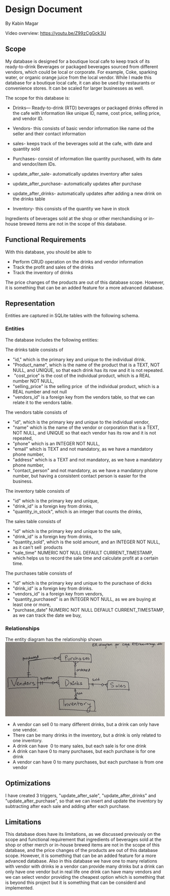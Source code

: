# Design Document

By Kabin Magar

Video overview: <https://youtu.be/Z99zCgGck3U>

## Scope
My database is designed for a boutique local cafe to keep track of its ready-to-drink Beverages or packaged beverages sourced from different vendors, which could be local or corporate. For example, Coke, sparking water, or organic orange juice from the local vendor. While I made this database for a boutique local cafe, it can also be used by restaurants or convenience stores. It can be scaled for larger businesses as well.

The scope for this database is:

* Drinks— Ready-to-drink (RTD) beverages or packaged drinks offered in the cafe with information like unique ID, name, cost price, selling price, and vendor ID.

* Vendors- this consists of basic vendor information like name od the seller and their contact information

* sales- keeps track of the beverages sold at the cafe, with date and quantity sold

* Purchases- consist of information like quantity purchased, with its date and vendor/item IDs.

* update_after_sale- automatically updates inventory after sales

* update_after_purchase- automatically updates after purchase

* update_after_drinks- automatically updates after adding a new drink on the drinks table

* Inventory- this consists of the quantity we have in stock

Ingredients of beverages sold at the shop or other merchandising or in-house brewed items are not in
  the scope of this database.

## Functional Requirements

With this database, you should be able to
- Perform CRUD operation on the drinks and vendor information
- Track the profit and sales of the drinks
- Track the inventory of drinks


The price changes of the products are out of this database scope. However, it is something that can be an added feature for a more advanced database.


## Representation
Entities are captured in SQLite tables with the following schema.


### Entities

The database includes the following entities:

 The drinks table consists of
 * "id," which is the primary key and unique to the individual drink.
 * "Product_name", which is the name of the product that is a TEXT, NOT NULL, and UNIQUE, so that each
    drink has its row and it is not repeated.
 *  "cost_price" is the cost of the individual product, which is a REAL number NOT NULL,
 * "selling_price" is the selling price  of the individual product, which is a REAL number and not null
 * "vendors_id" is a foreign key from the vendors table, so that we can relate it to the vendors table.

 The vendors table consists of
 * "id", which is the primary key and unique to the individual vendor,
 * "name" which is the name of the vendor or corporation that is a TEXT, NOT NULL, and UNIQUE so that
    each vendor has its row and it is not repeated,
 * "phone" which is an INTEGER NOT NULL,
 * "email" which is TEXT and not mandatory, as we have a mandatory phone number,
 * "address" which is a TEXT and not mandatory, as we have a mandatory phone number,
 * "contact_person" and not mandatory, as we have a mandatory phone number, but having a consistent contact person is easier for the business.

 The inventory table consists of
 * "id" which is the primary key and unique,
 * "drink_id" is a foreign key from drinks,
 * "quantity_in_stock", which is an integer that counts the drinks,

 The sales table consists of
 * "id" which is the primary key and unique to the sale,
 * "drink_id" is a foreign key from drinks,
 * "quantity_sold", which is the sold amount, and an INTEGER NOT NULL, as it can't sell  products
 * "sale_time" NUMERIC NOT NULL DEFAULT CURRENT_TIMESTAMP, which helps us to record the sale time and
    calculate profit at a certain time.

 The purchases table consists of
 * "id" which is the primary key and unique to the purachase of dicks
 * "drink_id" is a foreign key from drinks.
 * "vendors_id" is a foreign key from vendors,
 * "quantity_purchased" is an INTEGER NOT NULL, as we are buying at least one or more,
 * "purchase_date" NUMERIC NOT NULL DEFAULT CURRENT_TIMESTAMP, as we can track the date we buy,



### Relationships

The entity diagram has the relationship shown
![ER Diagram](diagram.jpg)

* A vendor can sell 0 to many different drinks, but a drink can only have one vendor.
* There can be many drinks in the inventory, but a drink is only related to one inventory.
* A drink can have  0 to many sales, but each sale is for one drink
* A drink can have 0 to many purchases, but each purchase is for one drink
* A vendor can have 0 to many purchases, but each purchase is from one vendor

## Optimizations
I have created 3 triggers, "update_after_sale", "update_after_drinks" and "update_after_purchase", so that we can insert and update the inventory by subtracting after each sale and adding after each purchase.

## Limitations

This database does have its limitations, as we discussed previously on the scope and functional requirement that ingredients of beverages sold at the shop or other merch or in-house brewed items are not in the scope of this database, and the price changes of the products are out of this database scope. However, it is something that can be an added feature for a more advanced database. Also in this database we have one to many relations with vendor with drinks ie a vendor can provide many drinks but a drink can only have one vendor but in real life one drink can have many vendors and we can select vendor providing the cheapest option which is something that is beyond this project but it is something that can be considerd and implemented.
